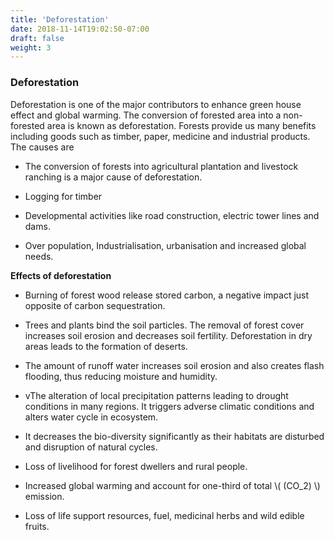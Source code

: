 ```yaml
---
title: 'Deforestation'
date: 2018-11-14T19:02:50-07:00
draft: false
weight: 3
---
```


### Deforestation

Deforestation is one of the major contributors
to enhance green house effect and global
warming. The conversion of forested area into
a non-forested area is known as deforestation.
Forests provide us many benefits including
goods such as timber, paper, medicine and
industrial products. The causes are


* The conversion of forests into agricultural
plantation and livestock ranching is a major cause of deforestation.

* Logging for timber


* Developmental activities like road
construction, electric tower lines and dams.



* Over population, Industrialisation,
urbanisation and increased global needs.



**Effects of deforestation**



* Burning of forest wood release stored
carbon, a negative impact just opposite of
carbon sequestration.


* Trees and plants bind the soil particles. The
removal of forest cover increases soil erosion
and decreases soil fertility. Deforestation in
dry areas leads to the formation of deserts.



* The amount of runoff water increases soil
erosion and also creates flash flooding, thus
reducing moisture and humidity.


* vThe alteration of local precipitation patterns
leading to drought conditions in many
regions. It triggers adverse climatic conditions
and alters water cycle in ecosystem.


* It decreases the bio-diversity significantly as
their habitats are disturbed and disruption
of natural cycles.


*  Loss of livelihood for forest dwellers and
rural people.


* Increased global warming and account for
one-third of total \\( (CO_2) \\)  emission.


* Loss of life support resources, fuel, medicinal
herbs and wild edible fruits.